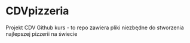 # CDVpizzeria
Projekt CDV Github kurs - to repo zawiera pliki niezbędne do stworzenia najlepszej pizzerii na świecie
